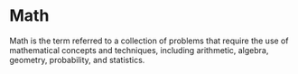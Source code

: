 # Math 
Math is the term referred to a collection of problems that require the use of mathematical concepts and techniques, including arithmetic, algebra, geometry, probability, and statistics.

